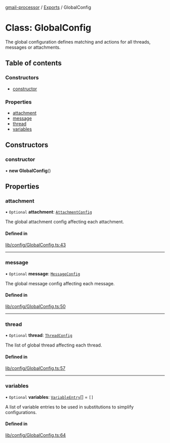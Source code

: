 [gmail-processor](../README.md) / [Exports](../modules.md) / GlobalConfig

# Class: GlobalConfig

The global configuration defines matching and actions for all threads, messages or attachments.

## Table of contents

### Constructors

- [constructor](GlobalConfig.md#constructor)

### Properties

- [attachment](GlobalConfig.md#attachment)
- [message](GlobalConfig.md#message)
- [thread](GlobalConfig.md#thread)
- [variables](GlobalConfig.md#variables)

## Constructors

### constructor

• **new GlobalConfig**()

## Properties

### attachment

• `Optional` **attachment**: [`AttachmentConfig`](AttachmentConfig.md)

The global attachment config affecting each attachment.

#### Defined in

[lib/config/GlobalConfig.ts:43](https://github.com/ahochsteger/gmail2gdrive/blob/a50f4aa/src/lib/config/GlobalConfig.ts#L43)

___

### message

• `Optional` **message**: [`MessageConfig`](MessageConfig.md)

The global message config affecting each message.

#### Defined in

[lib/config/GlobalConfig.ts:50](https://github.com/ahochsteger/gmail2gdrive/blob/a50f4aa/src/lib/config/GlobalConfig.ts#L50)

___

### thread

• `Optional` **thread**: [`ThreadConfig`](ThreadConfig.md)

The list of global thread affecting each thread.

#### Defined in

[lib/config/GlobalConfig.ts:57](https://github.com/ahochsteger/gmail2gdrive/blob/a50f4aa/src/lib/config/GlobalConfig.ts#L57)

___

### variables

• `Optional` **variables**: [`VariableEntry`](VariableEntry.md)[] = `[]`

A list of variable entries to be used in substitutions to simplify configurations.

#### Defined in

[lib/config/GlobalConfig.ts:64](https://github.com/ahochsteger/gmail2gdrive/blob/a50f4aa/src/lib/config/GlobalConfig.ts#L64)
